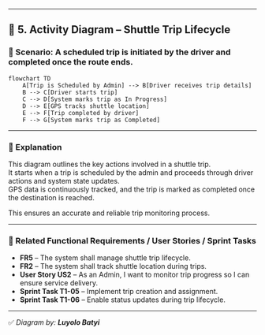 
---

## 🚌 5. Activity Diagram – Shuttle Trip Lifecycle

### 🎯 Scenario: A scheduled trip is initiated by the driver and completed once the route ends.

```mermaid
flowchart TD
    A[Trip is Scheduled by Admin] --> B[Driver receives trip details]
    B --> C[Driver starts trip]
    C --> D[System marks trip as In Progress]
    D --> E[GPS tracks shuttle location]
    E --> F[Trip completed by driver]
    F --> G[System marks trip as Completed]
```

---

### 📝 Explanation

This diagram outlines the key actions involved in a shuttle trip.  
It starts when a trip is scheduled by the admin and proceeds through driver actions and system state updates.  
GPS data is continuously tracked, and the trip is marked as completed once the destination is reached.

This ensures an accurate and reliable trip monitoring process.

---

### 🔗 Related Functional Requirements / User Stories / Sprint Tasks

- **FR5** – The system shall manage shuttle trip lifecycle.  
- **FR2** – The system shall track shuttle location during trips.  
- **User Story US2** – As an Admin, I want to monitor trip progress so I can ensure service delivery.  
- **Sprint Task T1-05** – Implement trip creation and assignment.  
- **Sprint Task T1-06** – Enable status updates during trip lifecycle.

---

✅ *Diagram by: **Luyolo Batyi***
